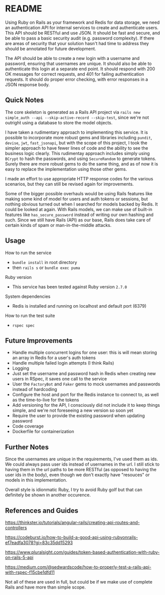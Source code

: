 # README

Using Ruby on Rails as your framework and Redis for data storage, we need an authentication API for internal services to create and authenticate users. This API should be RESTful and use JSON. It should be fast and secure, and be able to pass a basic security audit (e.g. password complexity). If there are areas of security that your solution hasn't had time to address they should be annotated for future development.


The API should be able to create a new login with a username and password, ensuring that usernames are unique. It should also be able to authenticate this login at a separate end point. It should respond with 200 OK messages for correct requests, and 401 for failing authentication requests. It should do proper error checking, with error responses in a JSON response body.


## Quick Notes

The core skeleton is generated as a Rails API project via `rails new simple_auth --api --skip-active-record --skip-test`, since we're not outright using a database to store the model objects.

I have taken a rudimentary approach to implementing this service.  It is possible to incorporate more robust gems and libraries including `pundit`, `devise`, `jwt`, `fast_jsonapi`, but with the scope of this project, I took the simpler approach to have fewer lines of code and the ability to see the business logic clearly.  This rudimentay approach includes simply using `BCrypt` to hash the passwords, and using `SecureRandom` to generate tokens.  Surely there are more robust gems to do the same thing, and as of now it is easy to replace the implementation using those other gems.

I made an effort to use appropriate HTTP response codes for the various scenarios, but they can still be revised again for improvements.

Some of the bigger possible overhauls would be using Rails features like making some kind of model for users and auth tokens or sessions, but nothing obvious turned out when I searched for models backed by Redis.  It could be looked at again.  With Rails models, we can make use of built-in features like `has_secure_password` instead of writing our own hashing and such.  Since we still have Rails (API) as our base, Rails does take care of certain kinds of spam or man-in-the-middle attacks.


## Usage

How to run the service

* `bundle install` in root directory
* then `rails s` or `bundle exec puma`

Ruby version

* This service has been tested against Ruby version `2.7.0`

System dependencies

* Redis is installed and running on localhost and default port (6379)

How to run the test suite

* `rspec spec`


## Future Improvements

  - Handle multiple concurrent logins for one user: this is will mean storing an array in Redis for a user's auth tokens
  - Handle multiple failed login attempts (I think Rails)
  - Logging
  - Just set the username and password hash in Redis when creating new users in RSpec, it saves one call to the service
  - User the `FactoryBot` and `Faker` gems to mock usernames and passwords instead of hardcoding
  - Configure the host and port for the Redis instance to connect to, as well as the time-to-live for the tokens
  - Add versioning for the API, I consciously did not include it to keep things simple, and we're not foreseeing a new version so soon yet
  - Require the user to provide the existing password when updating password
  - Code coverage
  - Dockerfile for containerization


## Further Notes

Since the usernames are unique in the requirements, I've used them as ids.  We could always pass user ids instead of usernames in the url.  I still stick to having them in the url paths to be more RESTful (as opposed to having the user ids in the body), even though we don't exactly have "resouces" or models in this implementation.

Overall style is idionmatic Ruby, I try to avoid Ruby golf but that can definitely be shown in another occurence.

## References and Guides

https://thinkster.io/tutorials/angular-rails/creating-api-routes-and-controllers

https://codeburst.io/how-to-build-a-good-api-using-rubyonrails-ef7eadfa3078?gi=83c35dd15293

https://www.pluralsight.com/guides/token-based-authentication-with-ruby-on-rails-5-api

https://medium.com/@sedwardscode/how-to-properly-test-a-rails-api-with-rspec-f15cbe1dfd11

Not all of these are used in full, but could be if we make use of complete Rails and have more than simple scope.